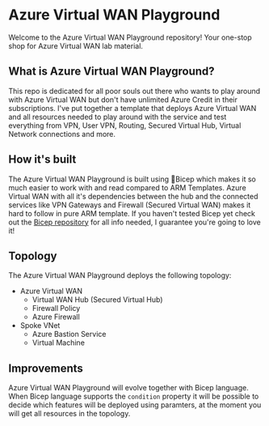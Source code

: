 # Azure Virtual WAN Playground
Welcome to the Azure Virtual WAN Playground repository! Your one-stop shop for Azure Virtual WAN lab material.

## What is Azure Virtual WAN Playground?
This repo is dedicated for all poor souls out there who wants to play around with Azure Virtual WAN but don't have unlimited Azure Credit in their subscriptions. I've put together a template that deploys Azure Virtual WAN and all resources needed to play around with the service and test everything from VPN, User VPN, Routing, Secured Virtual Hub, Virtual Network connections and more.

## How it's built
The Azure Virtual WAN Playground is built using 💪Bicep which makes it so much easier to work with and read compared to ARM Templates. Azure Virtual WAN with all it's dependencies between the hub and the connected services like VPN Gateways and Firewall (Secured Virtual WAN) makes it hard to follow in pure ARM template. If you haven't tested Bicep yet check out the [Bicep repository](https://github.com/Azure/bicep) for all info needed, I guarantee you're going to love it! 

## Topology
The Azure Virtual WAN Playground deploys the following topology:

- Azure Virtual WAN
  - Virtual WAN Hub (Secured Virtual Hub) 
  - Firewall Policy
  - Azure Firewall
- Spoke VNet
  - Azure Bastion Service
  - Virtual Machine
 

## Improvements
Azure Virtual WAN Playground will evolve together with Bicep language. When Bicep language supports the `condition` property it will be possible to decide which features will be deployed using paramters, at the moment you will get all resources in the topology. 

